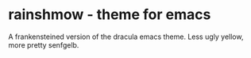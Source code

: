 # rainshmow - theme for emacs
A frankensteined version of the dracula emacs theme. Less ugly yellow, more pretty senfgelb.
